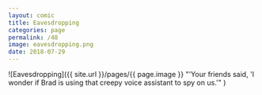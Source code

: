```yaml
---
layout: comic
title: Eavesdropping
categories: page
permalink: /48
image: eavesdropping.png
date: 2018-07-29
---
```


![Eavesdropping]({{ site.url }}/pages/{{ page.image }} "'Your friends said, 'I wonder if Brad is using that creepy voice assistant to spy on us.'" )